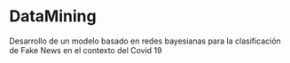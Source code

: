 # DataMining
Desarrollo de un modelo basado en redes bayesianas para la clasificación de Fake News en el contexto del Covid 19
